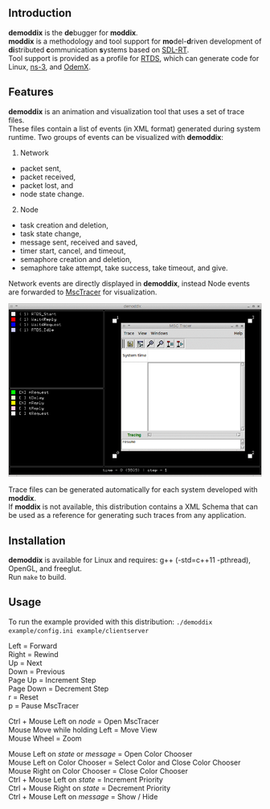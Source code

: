 Introduction
------

**demoddix** is the **de**bugger for **moddix**.  
**moddix** is a methodology and tool support for **mo**del-**d**riven development of 
**di**stributed **c**ommunication **s**ystems based on [SDL-RT](http://www.sdl-rt.org).  
Tool support is provided as a profile for [RTDS](http://www.pragmadev.com/product/modeling.html), 
which can generate code for Linux, [ns-3](http://www.nsnam.org), and [OdemX](http://sourceforge.net/projects/odemx/).

Features
------

**demoddix** is an animation and visualization tool that uses a set of trace files.  
These files contain a list of events (in XML format) generated during system runtime.
Two groups of events can be visualized with **demoddix**:

1. Network
  * packet sent,
  * packet received,
  * packet lost, and
  * node state change.  
2. Node
  * task creation and deletion,
  * task state change,
  * message sent, received and saved,
  * timer start, cancel, and timeout,
  * semaphore creation and deletion,
  * semaphore take attempt, take success, take timeout, and give.

Network events are directly displayed in **demoddix**, instead Node events are forwarded to [MscTracer](http://www.pragmadev.com/product/tracing.html) for visualization.

![alt text](https://github.com/mbrumbulli/demoddix/raw/master/example/demoddix.gif "demoddix example - msctracer node 0")

Trace files can be generated automatically for each system developed with **moddix**.  
If **moddix** is not available, this distribution contains a XML Schema that can be used as a reference 
for generating such traces from any application.

Installation
------

**demoddix** is available for Linux and requires: g++ (-std=c++11 -pthread), OpenGL, and freeglut.  
Run `make` to build.

Usage
------

To run the example provided with this distribution: `./demoddix example/config.ini example/clientserver`  

Left = Forward  
Right = Rewind  
Up = Next  
Down = Previous  
Page Up = Increment Step  
Page Down = Decrement Step  
r = Reset  
p = Pause MscTracer

Ctrl + Mouse Left on *node* = Open MscTracer  
Mouse Move while holding Left = Move View  
Mouse Wheel = Zoom

Mouse Left on *state* or *message* = Open Color Chooser  
Mouse Left on Color Chooser = Select Color and Close Color Chooser  
Mouse Right on Color Chooser = Close Color Chooser  
Ctrl + Mouse Left on *state* = Increment Priority  
Ctrl + Mouse Right on *state* = Decrement Priority  
Ctrl + Mouse Left on *message* = Show / Hide  





